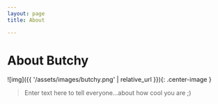 ```yaml
---
layout: page 
title: About

---
```


# About Butchy 

![img]({{ '/assets/images/butchy.png' | relative_url }}){: .center-image }

>Enter text here to tell everyone...about how cool you are ;)

